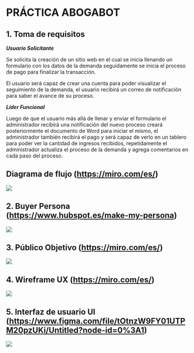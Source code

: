 #  PRÁCTICA ABOGABOT
## **1. Toma de requisitos** 

***Usuario Solicitante***

Se solicita la creación de un sitio web en el cual se inicia llenando un formulario con los datos de la demanda seguidamente se inicia el proceso de pago para finalizar la transacción.

El usuario será capaz de crear una cuenta para poder visualizar el seguimiento de la demanda, el usuario recibirá un correo de notificación para saber el avance de su proceso.

***Líder Funcional***

Luego de que el usuario más allá de llenar y enviar el formulario el administrador recibirá una notificación del nuevo proceso creará posteriormente el documento de Word para iniciar el mismo, el administrador también recibirá el pago y será capaz de verlo en un tablero para poder ver la cantidad de ingresos recibidos, repetidamente el administrador actualiza el proceso de la demanda y agrega comentarios en cada paso del proceso.

## **Diagrama de flujo (https://miro.com/es/)** 
![](https://github.com/RonyPadilla/Mission-Front-End/blob/main/Practica-Abogabot/Imagenes/Diagramadeflujo.PNG?raw=true)

## **2. Buyer Persona (https://www.hubspot.es/make-my-persona)** 
![](https://github.com/RonyPadilla/Mission-Front-End/blob/main/Practica-Abogabot/Imagenes/BuyerPersona.PNG?raw=true)

## **3. Público Objetivo (https://miro.com/es/)** 
![](https://github.com/RonyPadilla/Mission-Front-End/blob/main/Practica-Abogabot/Imagenes/Publicoobjetivo.PNG?raw=true)

## **4. Wireframe UX (https://miro.com/es/)** 
![](https://github.com/RonyPadilla/Mission-Front-End/blob/main/Practica-Abogabot/Imagenes/Wireframes.PNG?raw=true)

## **5. Interfaz de usuario UI (https://www.figma.com/file/tOtnzW9FY01UTPM20pzUKi/Untitled?node-id=0%3A1)** 
![](https://github.com/RonyPadilla/Mission-Front-End/blob/main/Practica-Abogabot/Imagenes/UiAbogabot.png?raw=true)
